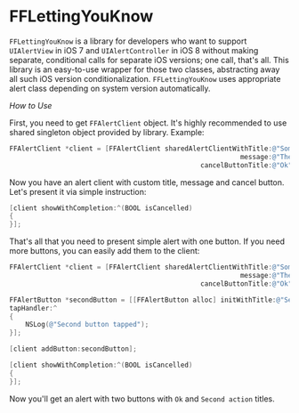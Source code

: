 # FFLettingYouKnow

`FFLettingYouKnow` is a library for developers who want to support `UIAlertView` in iOS 7 and `UIAlertController` in iOS 8 without making separate, conditional calls for separate iOS versions; one call, that's all. This library is an easy-to-use wrapper for those two classes, abstracting away all such iOS version conditionalization. `FFLettingYouKnow` uses appropriate alert class depending on system version automatically.

*How to Use*

First, you need to get `FFAlertClient` object. It's highly recommended to use shared singleton object provided by library. Example:

```objective-c
FFAlertClient *client = [FFAlertClient sharedAlertClientWithTitle:@"Some title"
                                                          message:@"The message"
                                                cancelButtonTitle:@"Ok"];
```

Now you have an alert client with custom title, message and cancel button. Let's present it via simple instruction:

```objective-c
[client showWithCompletion:^(BOOL isCancelled)
{
}];
```

That's all that you need to present simple alert with one button. If you need more buttons, you can easily add them to the client:

```objective-c
FFAlertClient *client = [FFAlertClient sharedAlertClientWithTitle:@"Some title"
                                                          message:@"The message"
                                                cancelButtonTitle:@"Ok"];

FFAlertButton *secondButton = [[FFAlertButton alloc] initWithTitle:@"Second action"
tapHandler:^
{
    NSLog(@"Second button tapped");
}];

[client addButton:secondButton];

[client showWithCompletion:^(BOOL isCancelled)
{
}];
```

Now you'll get an alert with two buttons with `Ok` and `Second action` titles.
